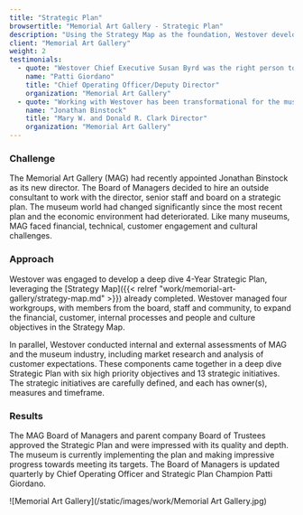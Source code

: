 ```yaml
---
title: "Strategic Plan"
browsertitle: "Memorial Art Gallery - Strategic Plan"
description: "Using the Strategy Map as the foundation, Westover developed a deep dive Strategic Plan, with broad participation from the museum's constituencies."
client: "Memorial Art Gallery"
weight: 2
testimonials:
  - quote: "Westover Chief Executive Susan Byrd was the right person to guide the MAG through its first deep dive strategic plan. Her thoughtful approach produced a plan that reflects market research and analysis as well as input from our many constituencies – museum members, volunteers, donors, staff, board members, and the community. We continue to call on her to help us with challenges as we implement the plan."
    name: "Patti Giordano"
    title: "Chief Operating Officer/Deputy Director"
    organization: "Memorial Art Gallery"
  - quote: "Working with Westover has been transformational for the museum. The Board of Managers and staff now understand clearly the challenges the museum faces and how to address them. The Strategy Map and Strategic Plan are valuable references for us as we follow the defined strategic direction. Susan Byrd was a thoughtful guide who made the strategic planning process not only effective but fun."
    name: "Jonathan Binstock"
    title: "Mary W. and Donald R. Clark Director"
    organization: "Memorial Art Gallery"
---
```

### Challenge
The Memorial Art Gallery (MAG) had recently appointed Jonathan Binstock as its new director. The Board of Managers decided to hire an outside consultant to work with the director, senior staff and board on a strategic plan. The museum world had changed significantly since the most recent plan and the economic environment had deteriorated. Like many museums, MAG faced financial, technical, customer engagement and cultural challenges.  

### Approach
Westover was engaged to develop a deep dive 4-Year Strategic Plan, leveraging the [Strategy Map]({{< relref "work/memorial-art-gallery/strategy-map.md" >}}) already completed. Westover managed four workgroups, with members from the board, staff and community, to expand the financial, customer, internal processes and people and culture objectives in the Strategy Map. 

In parallel, Westover conducted internal and external assessments of MAG and the museum industry, including market research and analysis of customer expectations. These components came together in a deep dive Strategic Plan with six high priority objectives and 13 strategic initiatives. The strategic initiatives are carefully defined, and each has owner(s), measures and timeframe. 
  
### Results
The MAG Board of Managers and parent company Board of Trustees approved the Strategic Plan and were impressed with its quality and depth. The museum is currently implementing the plan and making impressive progress towards meeting its targets. The Board of Managers is updated quarterly by Chief Operating Officer and Strategic Plan Champion Patti Giordano.

![Memorial Art Gallery](/static/images/work/Memorial Art Gallery.jpg)
